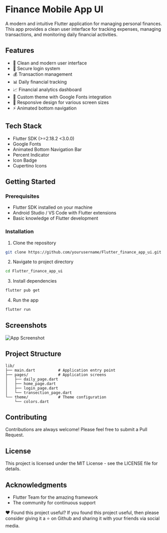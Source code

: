 # Finance Mobile App UI

A modern and intuitive Flutter application for managing personal finances. This app provides a clean user interface for tracking expenses, managing transactions, and monitoring daily financial activities.

## Features

- 📱 Clean and modern user interface
- 🔐 Secure login system
- 💰 Transaction management
- 📊 Daily financial tracking
- 📈 Financial analytics dashboard
- 🎨 Custom theme with Google Fonts integration
- 📱 Responsive design for various screen sizes
- ⚡ Animated bottom navigation

## Tech Stack

- Flutter SDK (>=2.18.2 <3.0.0)
- Google Fonts
- Animated Bottom Navigation Bar
- Percent Indicator
- Icon Badge
- Cupertino Icons

## Getting Started

### Prerequisites

- Flutter SDK installed on your machine
- Android Studio / VS Code with Flutter extensions
- Basic knowledge of Flutter development

### Installation

1. Clone the repository
```bash
git clone https://github.com/yourusername/Flutter_finance_app_ui.git
```

2. Navigate to project directory
```bash
cd Flutter_finance_app_ui
```

3. Install dependencies
```bash
flutter pub get
```

4. Run the app
```bash
flutter run
```

## Screenshots

![App Screenshot](https://cdn.dribbble.com/users/5261465/screenshots/14210557/media/59926a5895d53d6a9ad92175763f97a5.jpg?compress=1&resize=1200x900&vertical=top)

## Project Structure

```
lib/
├── main.dart          # Application entry point
├── pages/             # Application screens
│   ├── daily_page.dart
│   ├── home_page.dart
│   ├── login_page.dart
│   └── transection_page.dart
└── theme/             # Theme configuration
    └── colors.dart
```

## Contributing

Contributions are always welcome! Please feel free to submit a Pull Request.

## License

This project is licensed under the MIT License - see the LICENSE file for details.

## Acknowledgments

- Flutter Team for the amazing framework
- The community for continuous support

❤️ Found this project useful?
If you found this project useful, then please consider giving it a ⭐ on Github and sharing it with your friends via social media.
